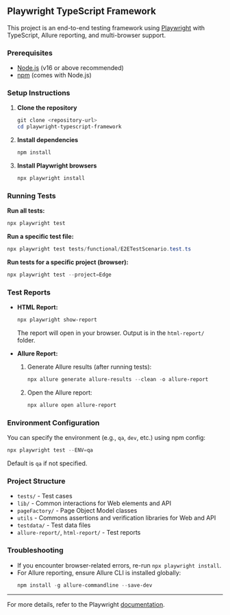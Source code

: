 ## Playwright TypeScript Framework

This project is an end-to-end testing framework using [Playwright](https://playwright.dev/) with TypeScript, Allure reporting, and multi-browser support.

### Prerequisites

- [Node.js](https://nodejs.org/) (v16 or above recommended)
- [npm](https://www.npmjs.com/) (comes with Node.js)

### Setup Instructions

1. **Clone the repository**
	```powershell
	git clone <repository-url>
	cd playwright-typescript-framework
	```

2. **Install dependencies**
	```powershell
	npm install
	```

3. **Install Playwright browsers**
	```powershell
	npx playwright install
	```

### Running Tests

**Run all tests:**
```powershell
npx playwright test
```

**Run a specific test file:**
```powershell
npx playwright test tests/functional/E2ETestScenario.test.ts
```

**Run tests for a specific project (browser):**
```powershell
npx playwright test --project=Edge
```

### Test Reports

- **HTML Report:**
  ```powershell
  npx playwright show-report
  ```
  The report will open in your browser. Output is in the `html-report/` folder.

- **Allure Report:**
  1. Generate Allure results (after running tests):
	  ```powershell
	  npx allure generate allure-results --clean -o allure-report
	  ```
  2. Open the Allure report:
	  ```powershell
	  npx allure open allure-report
	  ```

### Environment Configuration

You can specify the environment (e.g., `qa`, `dev`, etc.) using npm config:
```powershell
npx playwright test --ENV=qa
```
Default is `qa` if not specified.

### Project Structure

- `tests/` - Test cases
- `lib/` - Common interactions for Web elements and API
- `pageFactory/` - Page Object Model classes
- `utils` - Commons assertions and verification libraries for Web and API
- `testdata/` - Test data files
- `allure-report/`, `html-report/` - Test reports


### Troubleshooting

- If you encounter browser-related errors, re-run `npx playwright install`.
- For Allure reporting, ensure Allure CLI is installed globally:
  ```powershell
  npm install -g allure-commandline --save-dev
  ```

---
For more details, refer to the Playwright [documentation](https://playwright.dev/).
